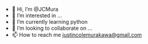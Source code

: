 - 👋 Hi, I’m @JCMura
- 👀 I’m interested in ...
- 🌱 I’m currently learning python
- 💞️ I’m looking to collaborate on ...
- 📫 How to reach me justincolemurakawa@gmail.com

<!---
JCMura/JCMura is a ✨ special ✨ repository because its `README.md` (this file) appears on your GitHub profile.
You can click the Preview link to take a look at your changes.
--->
